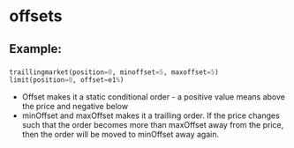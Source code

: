 # offsets



## Example:

###

```python
traillingmarket(position=0, minoffset=5, maxoffset=5)
limit(position=0, offset=e1%)
```





* Offset makes it a static conditional order - a positive value means above the price and negative below
* minOffset and maxOffset makes it a trailling order. If the price changes such that the order becomes more than maxOffset away from the price, then the order will be moved to minOffset away again.
